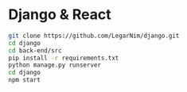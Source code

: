 # Django & React

```sh
git clone https://github.com/LegarNim/django.git
cd django
cd back-end/src
pip install -r requirements.txt
python manage.py runserver
cd django
npm start
```
